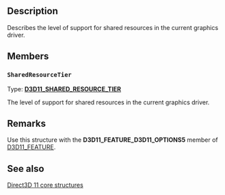 ## Description

Describes the level of support for shared resources in the current graphics driver.

## Members

### `SharedResourceTier`

Type: **[D3D11_SHARED_RESOURCE_TIER](https://learn.microsoft.com/windows/win32/api/d3d11/ne-d3d11-d3d11_shared_resource_tier)**

The level of support for shared resources in the current graphics driver.

## Remarks

Use this structure with the **D3D11_FEATURE_D3D11_OPTIONS5** member of [D3D11_FEATURE](https://learn.microsoft.com/windows/win32/api/d3d11/ne-d3d11-d3d11_feature).

## See also

[Direct3D 11 core structures](https://learn.microsoft.com/windows/win32/direct3d11/d3d11-graphics-reference-d3d11-core-structures)